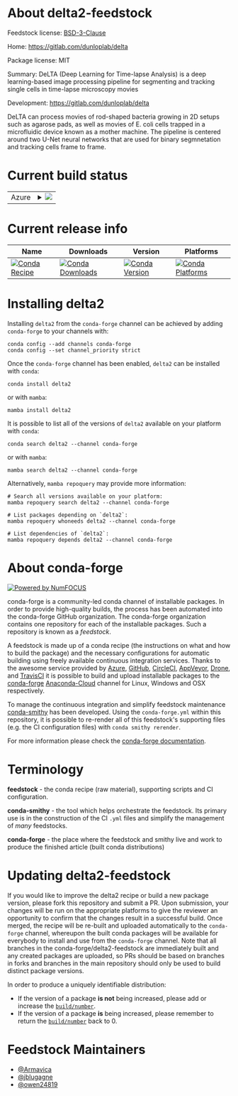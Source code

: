 About delta2-feedstock
======================

Feedstock license: [BSD-3-Clause](https://github.com/conda-forge/delta2-feedstock/blob/main/LICENSE.txt)

Home: https://gitlab.com/dunloplab/delta

Package license: MIT

Summary: DeLTA (Deep Learning for Time-lapse Analysis) is a deep learning-based image processing pipeline for segmenting and tracking single cells in time-lapse microscopy movies

Development: https://gitlab.com/dunloplab/delta

DeLTA can process movies of rod-shaped bacteria growing in 2D setups such as
agarose pads, as well as movies of E. coli cells trapped in a microfluidic
device known as a mother machine. The pipeline is centered around two U-Net
neural networks that are used for binary segmnetation and tracking cells
frame to frame.


Current build status
====================


<table>
    
  <tr>
    <td>Azure</td>
    <td>
      <details>
        <summary>
          <a href="https://dev.azure.com/conda-forge/feedstock-builds/_build/latest?definitionId=14309&branchName=main">
            <img src="https://dev.azure.com/conda-forge/feedstock-builds/_apis/build/status/delta2-feedstock?branchName=main">
          </a>
        </summary>
        <table>
          <thead><tr><th>Variant</th><th>Status</th></tr></thead>
          <tbody><tr>
              <td>linux_64_python3.10.____cpython</td>
              <td>
                <a href="https://dev.azure.com/conda-forge/feedstock-builds/_build/latest?definitionId=14309&branchName=main">
                  <img src="https://dev.azure.com/conda-forge/feedstock-builds/_apis/build/status/delta2-feedstock?branchName=main&jobName=linux&configuration=linux%20linux_64_python3.10.____cpython" alt="variant">
                </a>
              </td>
            </tr><tr>
              <td>linux_64_python3.11.____cpython</td>
              <td>
                <a href="https://dev.azure.com/conda-forge/feedstock-builds/_build/latest?definitionId=14309&branchName=main">
                  <img src="https://dev.azure.com/conda-forge/feedstock-builds/_apis/build/status/delta2-feedstock?branchName=main&jobName=linux&configuration=linux%20linux_64_python3.11.____cpython" alt="variant">
                </a>
              </td>
            </tr><tr>
              <td>linux_64_python3.8.____cpython</td>
              <td>
                <a href="https://dev.azure.com/conda-forge/feedstock-builds/_build/latest?definitionId=14309&branchName=main">
                  <img src="https://dev.azure.com/conda-forge/feedstock-builds/_apis/build/status/delta2-feedstock?branchName=main&jobName=linux&configuration=linux%20linux_64_python3.8.____cpython" alt="variant">
                </a>
              </td>
            </tr><tr>
              <td>linux_64_python3.9.____cpython</td>
              <td>
                <a href="https://dev.azure.com/conda-forge/feedstock-builds/_build/latest?definitionId=14309&branchName=main">
                  <img src="https://dev.azure.com/conda-forge/feedstock-builds/_apis/build/status/delta2-feedstock?branchName=main&jobName=linux&configuration=linux%20linux_64_python3.9.____cpython" alt="variant">
                </a>
              </td>
            </tr><tr>
              <td>osx_64_python3.10.____cpython</td>
              <td>
                <a href="https://dev.azure.com/conda-forge/feedstock-builds/_build/latest?definitionId=14309&branchName=main">
                  <img src="https://dev.azure.com/conda-forge/feedstock-builds/_apis/build/status/delta2-feedstock?branchName=main&jobName=osx&configuration=osx%20osx_64_python3.10.____cpython" alt="variant">
                </a>
              </td>
            </tr><tr>
              <td>osx_64_python3.11.____cpython</td>
              <td>
                <a href="https://dev.azure.com/conda-forge/feedstock-builds/_build/latest?definitionId=14309&branchName=main">
                  <img src="https://dev.azure.com/conda-forge/feedstock-builds/_apis/build/status/delta2-feedstock?branchName=main&jobName=osx&configuration=osx%20osx_64_python3.11.____cpython" alt="variant">
                </a>
              </td>
            </tr><tr>
              <td>osx_64_python3.8.____cpython</td>
              <td>
                <a href="https://dev.azure.com/conda-forge/feedstock-builds/_build/latest?definitionId=14309&branchName=main">
                  <img src="https://dev.azure.com/conda-forge/feedstock-builds/_apis/build/status/delta2-feedstock?branchName=main&jobName=osx&configuration=osx%20osx_64_python3.8.____cpython" alt="variant">
                </a>
              </td>
            </tr><tr>
              <td>osx_64_python3.9.____cpython</td>
              <td>
                <a href="https://dev.azure.com/conda-forge/feedstock-builds/_build/latest?definitionId=14309&branchName=main">
                  <img src="https://dev.azure.com/conda-forge/feedstock-builds/_apis/build/status/delta2-feedstock?branchName=main&jobName=osx&configuration=osx%20osx_64_python3.9.____cpython" alt="variant">
                </a>
              </td>
            </tr>
          </tbody>
        </table>
      </details>
    </td>
  </tr>
</table>

Current release info
====================

| Name | Downloads | Version | Platforms |
| --- | --- | --- | --- |
| [![Conda Recipe](https://img.shields.io/badge/recipe-delta2-green.svg)](https://anaconda.org/conda-forge/delta2) | [![Conda Downloads](https://img.shields.io/conda/dn/conda-forge/delta2.svg)](https://anaconda.org/conda-forge/delta2) | [![Conda Version](https://img.shields.io/conda/vn/conda-forge/delta2.svg)](https://anaconda.org/conda-forge/delta2) | [![Conda Platforms](https://img.shields.io/conda/pn/conda-forge/delta2.svg)](https://anaconda.org/conda-forge/delta2) |

Installing delta2
=================

Installing `delta2` from the `conda-forge` channel can be achieved by adding `conda-forge` to your channels with:

```
conda config --add channels conda-forge
conda config --set channel_priority strict
```

Once the `conda-forge` channel has been enabled, `delta2` can be installed with `conda`:

```
conda install delta2
```

or with `mamba`:

```
mamba install delta2
```

It is possible to list all of the versions of `delta2` available on your platform with `conda`:

```
conda search delta2 --channel conda-forge
```

or with `mamba`:

```
mamba search delta2 --channel conda-forge
```

Alternatively, `mamba repoquery` may provide more information:

```
# Search all versions available on your platform:
mamba repoquery search delta2 --channel conda-forge

# List packages depending on `delta2`:
mamba repoquery whoneeds delta2 --channel conda-forge

# List dependencies of `delta2`:
mamba repoquery depends delta2 --channel conda-forge
```


About conda-forge
=================

[![Powered by
NumFOCUS](https://img.shields.io/badge/powered%20by-NumFOCUS-orange.svg?style=flat&colorA=E1523D&colorB=007D8A)](https://numfocus.org)

conda-forge is a community-led conda channel of installable packages.
In order to provide high-quality builds, the process has been automated into the
conda-forge GitHub organization. The conda-forge organization contains one repository
for each of the installable packages. Such a repository is known as a *feedstock*.

A feedstock is made up of a conda recipe (the instructions on what and how to build
the package) and the necessary configurations for automatic building using freely
available continuous integration services. Thanks to the awesome service provided by
[Azure](https://azure.microsoft.com/en-us/services/devops/), [GitHub](https://github.com/),
[CircleCI](https://circleci.com/), [AppVeyor](https://www.appveyor.com/),
[Drone](https://cloud.drone.io/welcome), and [TravisCI](https://travis-ci.com/)
it is possible to build and upload installable packages to the
[conda-forge](https://anaconda.org/conda-forge) [Anaconda-Cloud](https://anaconda.org/)
channel for Linux, Windows and OSX respectively.

To manage the continuous integration and simplify feedstock maintenance
[conda-smithy](https://github.com/conda-forge/conda-smithy) has been developed.
Using the ``conda-forge.yml`` within this repository, it is possible to re-render all of
this feedstock's supporting files (e.g. the CI configuration files) with ``conda smithy rerender``.

For more information please check the [conda-forge documentation](https://conda-forge.org/docs/).

Terminology
===========

**feedstock** - the conda recipe (raw material), supporting scripts and CI configuration.

**conda-smithy** - the tool which helps orchestrate the feedstock.
                   Its primary use is in the construction of the CI ``.yml`` files
                   and simplify the management of *many* feedstocks.

**conda-forge** - the place where the feedstock and smithy live and work to
                  produce the finished article (built conda distributions)


Updating delta2-feedstock
=========================

If you would like to improve the delta2 recipe or build a new
package version, please fork this repository and submit a PR. Upon submission,
your changes will be run on the appropriate platforms to give the reviewer an
opportunity to confirm that the changes result in a successful build. Once
merged, the recipe will be re-built and uploaded automatically to the
`conda-forge` channel, whereupon the built conda packages will be available for
everybody to install and use from the `conda-forge` channel.
Note that all branches in the conda-forge/delta2-feedstock are
immediately built and any created packages are uploaded, so PRs should be based
on branches in forks and branches in the main repository should only be used to
build distinct package versions.

In order to produce a uniquely identifiable distribution:
 * If the version of a package **is not** being increased, please add or increase
   the [``build/number``](https://docs.conda.io/projects/conda-build/en/latest/resources/define-metadata.html#build-number-and-string).
 * If the version of a package **is** being increased, please remember to return
   the [``build/number``](https://docs.conda.io/projects/conda-build/en/latest/resources/define-metadata.html#build-number-and-string)
   back to 0.

Feedstock Maintainers
=====================

* [@Armavica](https://github.com/Armavica/)
* [@jblugagne](https://github.com/jblugagne/)
* [@owen24819](https://github.com/owen24819/)

